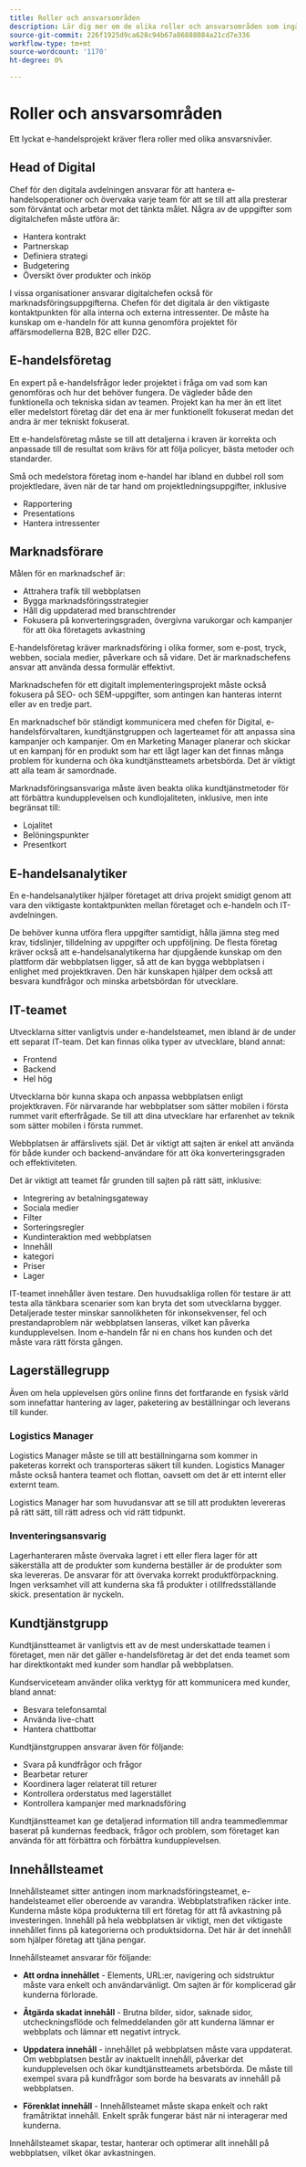 ```yaml
---
title: Roller och ansvarsområden
description: Lär dig mer om de olika roller och ansvarsområden som ingår i ett framgångsrikt e-handelsprojekt.
source-git-commit: 226f1925d9ca628c94b67a86888084a21cd7e336
workflow-type: tm+mt
source-wordcount: '1170'
ht-degree: 0%

---
```



# Roller och ansvarsområden

Ett lyckat e-handelsprojekt kräver flera roller med olika ansvarsnivåer.

## Head of Digital

Chef för den digitala avdelningen ansvarar för att hantera e-handelsoperationer och övervaka varje team för att se till att alla presterar som förväntat och arbetar mot det tänkta målet. Några av de uppgifter som digitalchefen måste utföra är:

- Hantera kontrakt
- Partnerskap
- Definiera strategi
- Budgetering
- Översikt över produkter och inköp

I vissa organisationer ansvarar digitalchefen också för marknadsföringsuppgifterna. Chefen för det digitala är den viktigaste kontaktpunkten för alla interna och externa intressenter. De måste ha kunskap om e-handeln för att kunna genomföra projektet för affärsmodellerna B2B, B2C eller D2C.

## E-handelsföretag

En expert på e-handelsfrågor leder projektet i fråga om vad som kan genomföras och hur det behöver fungera. De vägleder både den funktionella och tekniska sidan av teamen. Projekt kan ha mer än ett litet eller medelstort företag där det ena är mer funktionellt fokuserat medan det andra är mer tekniskt fokuserat.

Ett e-handelsföretag måste se till att detaljerna i kraven är korrekta och anpassade till de resultat som krävs för att följa policyer, bästa metoder och standarder.

Små och medelstora företag inom e-handel har ibland en dubbel roll som projektledare, även när de tar hand om projektledningsuppgifter, inklusive

- Rapportering
- Presentations
- Hantera intressenter

## Marknadsförare

Målen för en marknadschef är:

- Attrahera trafik till webbplatsen
- Bygga marknadsföringsstrategier
- Håll dig uppdaterad med branschtrender
- Fokusera på konverteringsgraden, övergivna varukorgar och kampanjer för att öka företagets avkastning

E-handelsföretag kräver marknadsföring i olika former, som e-post, tryck, webben, sociala medier, påverkare och så vidare. Det är marknadschefens ansvar att använda dessa formulär effektivt.

Marknadschefen för ett digitalt implementeringsprojekt måste också fokusera på SEO- och SEM-uppgifter, som antingen kan hanteras internt eller av en tredje part.

En marknadschef bör ständigt kommunicera med chefen för Digital, e-handelsförvaltaren, kundtjänstgruppen och lagerteamet för att anpassa sina kampanjer och kampanjer. Om en Marketing Manager planerar och skickar ut en kampanj för en produkt som har ett lågt lager kan det finnas många problem för kunderna och öka kundtjänstteamets arbetsbörda. Det är viktigt att alla team är samordnade.

Marknadsföringsansvariga måste även beakta olika kundtjänstmetoder för att förbättra kundupplevelsen och kundlojaliteten, inklusive, men inte begränsat till:

- Lojalitet
- Belöningspunkter
- Presentkort

## E-handelsanalytiker

En e-handelsanalytiker hjälper företaget att driva projekt smidigt genom att vara den viktigaste kontaktpunkten mellan företaget och e-handeln och IT-avdelningen.

De behöver kunna utföra flera uppgifter samtidigt, hålla jämna steg med krav, tidslinjer, tilldelning av uppgifter och uppföljning. De flesta företag kräver också att e-handelsanalytikerna har djupgående kunskap om den plattform där webbplatsen ligger, så att de kan bygga webbplatsen i enlighet med projektkraven. Den här kunskapen hjälper dem också att besvara kundfrågor och minska arbetsbördan för utvecklare.

## IT-teamet

Utvecklarna sitter vanligtvis under e-handelsteamet, men ibland är de under ett separat IT-team. Det kan finnas olika typer av utvecklare, bland annat:

- Frontend
- Backend
- Hel hög

Utvecklarna bör kunna skapa och anpassa webbplatsen enligt projektkraven. För närvarande har webbplatser som sätter mobilen i första rummet varit efterfrågade. Se till att dina utvecklare har erfarenhet av teknik som sätter mobilen i första rummet.

Webbplatsen är affärslivets själ. Det är viktigt att sajten är enkel att använda för både kunder och backend-användare för att öka konverteringsgraden och effektiviteten.

Det är viktigt att teamet får grunden till sajten på rätt sätt, inklusive:

- Integrering av betalningsgateway
- Sociala medier
- Filter
- Sorteringsregler
- Kundinteraktion med webbplatsen
- Innehåll
- kategori
- Priser
- Lager

IT-teamet innehåller även testare. Den huvudsakliga rollen för testare är att testa alla tänkbara scenarier som kan bryta det som utvecklarna bygger. Detaljerade tester minskar sannolikheten för inkonsekvenser, fel och prestandaproblem när webbplatsen lanseras, vilket kan påverka kundupplevelsen. Inom e-handeln får ni en chans hos kunden och det måste vara rätt första gången.

## Lagerställegrupp

Även om hela upplevelsen görs online finns det fortfarande en fysisk värld som innefattar hantering av lager, paketering av beställningar och leverans till kunder.

### Logistics Manager

Logistics Manager måste se till att beställningarna som kommer in paketeras korrekt och transporteras säkert till kunden. Logistics Manager måste också hantera teamet och flottan, oavsett om det är ett internt eller externt team.

Logistics Manager har som huvudansvar att se till att produkten levereras på rätt sätt, till rätt adress och vid rätt tidpunkt.

### Inventeringsansvarig

Lagerhanteraren måste övervaka lagret i ett eller flera lager för att säkerställa att de produkter som kunderna beställer är de produkter som ska levereras. De ansvarar för att övervaka korrekt produktförpackning. Ingen verksamhet vill att kunderna ska få produkter i otillfredsställande skick. presentation är nyckeln.

## Kundtjänstgrupp

Kundtjänstteamet är vanligtvis ett av de mest underskattade teamen i företaget, men när det gäller e-handelsföretag är det det enda teamet som har direktkontakt med kunder som handlar på webbplatsen.

Kundserviceteam använder olika verktyg för att kommunicera med kunder, bland annat:

- Besvara telefonsamtal
- Använda live-chatt
- Hantera chattbottar

Kundtjänstgruppen ansvarar även för följande:

- Svara på kundfrågor och frågor
- Bearbetar returer
- Koordinera lager relaterat till returer
- Kontrollera orderstatus med lagerstället
- Kontrollera kampanjer med marknadsföring

Kundtjänstteamet kan ge detaljerad information till andra teammedlemmar baserat på kundernas feedback, frågor och problem, som företaget kan använda för att förbättra och förbättra kundupplevelsen.

## Innehållsteamet

Innehållsteamet sitter antingen inom marknadsföringsteamet, e-handelsteamet eller oberoende av varandra. Webbplatstrafiken räcker inte. Kunderna måste köpa produkterna till ert företag för att få avkastning på investeringen. Innehåll på hela webbplatsen är viktigt, men det viktigaste innehållet finns på kategorierna och produktsidorna. Det här är det innehåll som hjälper företag att tjäna pengar.

Innehållsteamet ansvarar för följande:

- **Att ordna innehållet** - Elements, URL:er, navigering och sidstruktur måste vara enkelt och användarvänligt. Om sajten är för komplicerad går kunderna förlorade.

- **Åtgärda skadat innehåll** - Brutna bilder, sidor, saknade sidor, utcheckningsflöde och felmeddelanden gör att kunderna lämnar er webbplats och lämnar ett negativt intryck.

- **Uppdatera innehåll** - innehållet på webbplatsen måste vara uppdaterat. Om webbplatsen består av inaktuellt innehåll, påverkar det kundupplevelsen och ökar kundtjänstteamets arbetsbörda. De måste till exempel svara på kundfrågor som borde ha besvarats av innehåll på webbplatsen.

- **Förenklat innehåll** - Innehållsteamet måste skapa enkelt och rakt framåtriktat innehåll. Enkelt språk fungerar bäst när ni interagerar med kunderna.

Innehållsteamet skapar, testar, hanterar och optimerar allt innehåll på webbplatsen, vilket ökar avkastningen.
